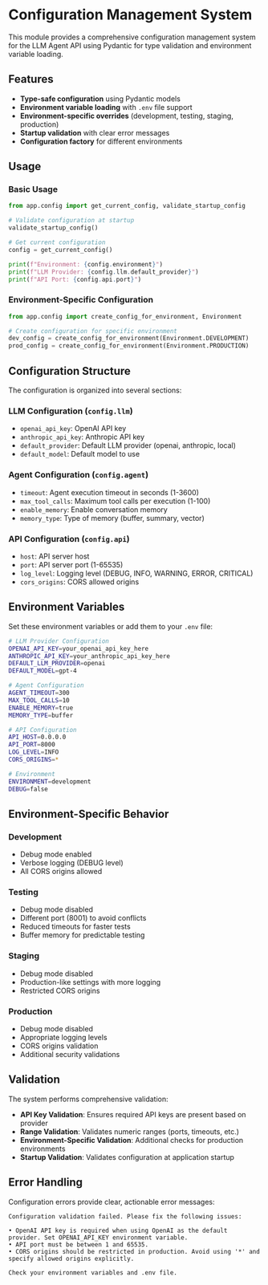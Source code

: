 # Configuration Management System

This module provides a comprehensive configuration management system for the LLM Agent API using Pydantic for type validation and environment variable loading.

## Features

- **Type-safe configuration** using Pydantic models
- **Environment variable loading** with `.env` file support
- **Environment-specific overrides** (development, testing, staging, production)
- **Startup validation** with clear error messages
- **Configuration factory** for different environments

## Usage

### Basic Usage

```python
from app.config import get_current_config, validate_startup_config

# Validate configuration at startup
validate_startup_config()

# Get current configuration
config = get_current_config()

print(f"Environment: {config.environment}")
print(f"LLM Provider: {config.llm.default_provider}")
print(f"API Port: {config.api.port}")
```

### Environment-Specific Configuration

```python
from app.config import create_config_for_environment, Environment

# Create configuration for specific environment
dev_config = create_config_for_environment(Environment.DEVELOPMENT)
prod_config = create_config_for_environment(Environment.PRODUCTION)
```

## Configuration Structure

The configuration is organized into several sections:

### LLM Configuration (`config.llm`)
- `openai_api_key`: OpenAI API key
- `anthropic_api_key`: Anthropic API key  
- `default_provider`: Default LLM provider (openai, anthropic, local)
- `default_model`: Default model to use

### Agent Configuration (`config.agent`)
- `timeout`: Agent execution timeout in seconds (1-3600)
- `max_tool_calls`: Maximum tool calls per execution (1-100)
- `enable_memory`: Enable conversation memory
- `memory_type`: Type of memory (buffer, summary, vector)

### API Configuration (`config.api`)
- `host`: API server host
- `port`: API server port (1-65535)
- `log_level`: Logging level (DEBUG, INFO, WARNING, ERROR, CRITICAL)
- `cors_origins`: CORS allowed origins

## Environment Variables

Set these environment variables or add them to your `.env` file:

```bash
# LLM Provider Configuration
OPENAI_API_KEY=your_openai_api_key_here
ANTHROPIC_API_KEY=your_anthropic_api_key_here
DEFAULT_LLM_PROVIDER=openai
DEFAULT_MODEL=gpt-4

# Agent Configuration
AGENT_TIMEOUT=300
MAX_TOOL_CALLS=10
ENABLE_MEMORY=true
MEMORY_TYPE=buffer

# API Configuration
API_HOST=0.0.0.0
API_PORT=8000
LOG_LEVEL=INFO
CORS_ORIGINS=*

# Environment
ENVIRONMENT=development
DEBUG=false
```

## Environment-Specific Behavior

### Development
- Debug mode enabled
- Verbose logging (DEBUG level)
- All CORS origins allowed

### Testing  
- Debug mode disabled
- Different port (8001) to avoid conflicts
- Reduced timeouts for faster tests
- Buffer memory for predictable testing

### Staging
- Debug mode disabled
- Production-like settings with more logging
- Restricted CORS origins

### Production
- Debug mode disabled
- Appropriate logging levels
- CORS origins validation
- Additional security validations

## Validation

The system performs comprehensive validation:

- **API Key Validation**: Ensures required API keys are present based on provider
- **Range Validation**: Validates numeric ranges (ports, timeouts, etc.)
- **Environment-Specific Validation**: Additional checks for production environments
- **Startup Validation**: Validates configuration at application startup

## Error Handling

Configuration errors provide clear, actionable error messages:

```
Configuration validation failed. Please fix the following issues:

• OpenAI API key is required when using OpenAI as the default provider. Set OPENAI_API_KEY environment variable.
• API port must be between 1 and 65535.
• CORS origins should be restricted in production. Avoid using '*' and specify allowed origins explicitly.

Check your environment variables and .env file.
```